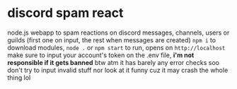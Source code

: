 # discord spam react
node.js webapp to spam reactions on discord messages, channels, users or guilds (first one on input, the rest when messages are created)
`npm i` to download modules, `node .` or `npm start` to run, opens on `http://localhost` 
make sure to input your account's token on the .env file, **i'm not responsible if it gets banned**
btw atm it has barely any error checks soo don't try to input invalid stuff nor look at it funny cuz it may crash the whole thing lol